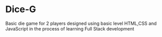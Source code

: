# Dice-G
Basic die game for 2 players designed using basic level HTML,CSS and JavaScript in the process of learning Full Stack development
